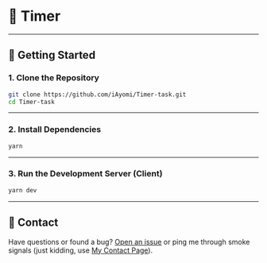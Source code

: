 # 🔗 Timer

---

## 🚀 Getting Started

### 1. Clone the Repository

```bash
git clone https://github.com/iAyomi/Timer-task.git
cd Timer-task
```

---

### 2. Install Dependencies

```bash
yarn
```

---

### 3. Run the Development Server (Client)

```bash
yarn dev
```

---

## 💬 Contact

Have questions or found a bug?
[Open an issue](https://github.com/iAyomi/Timer-task.git) or ping me through smoke signals (just kidding, use [My Contact Page](https://iayomi.vercel.app/contact)).
